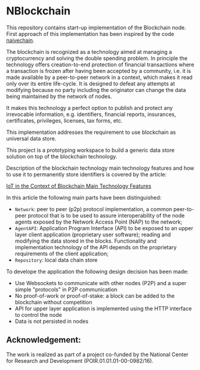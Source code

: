 # NBlockchain

This repository contains start-up implementation of the Blockchain node. First approach of this implementation has been inspired by the code [naivechain](https://github.com/lhartikk/naivechain).

The blockchain is recognized as a technology aimed at managing a cryptocurrency and solving the double spending problem. In principle the technology offers creation-to-end protection of financial transactions where a transaction is frozen after having been accepted by a community, i.e. it is made available by a peer-to-peer network in a context, which makes it read only over its entire life-cycle. It is designed to defeat any attempts at modifying because no party including the originator can change the data being maintained by the network of nodes.

It makes this technology a perfect option to publish and protect any irrevocable information, e.g. identifiers, financial reports, insurances, certificates, privileges, licenses, tax forms, etc.

This implementation addresses the requirement to use blockchain as universal data store. 

This project is a prototyping workspace to build a generic data store solution on top of the blockchain technology.
 
Description of the blockchain technology main technology features and how to use it to permanently store identifiers is covered by the article:

[IoT in the Context of Blockchain Main Technology Features](https://www.linkedin.com/pulse/iot-context-blockchain-main-technology-features-mariusz-postol/)

In this article the following main parts have been distinguished:

- `Network`: peer to peer (p2p) protocol implementation, a common peer-to-peer protocol that is to be used to assure interoperability of the node agents exposed by the Network Access Point (NAP) to the network;
- `AgentAPI`: Application Program Interface (API) to be exposed to an upper layer client application (proprietary user software); reading and modifying the data stored in the blocks. Functionality and implementation technology of the API depends on the proprietary requirements of the client application;
- `Repository`: local data chain store

To develope the application the following design decision has been made:

* Use Websockets to communicate with other nodes (P2P) and a super simple "protocols" in P2P communication
* No proof-of-work or proof-of-stake: a block can be added to the blockchain without competition
* API for upper layer application is implemented using the HTTP interface to control the node
* Data is not persisted in nodes

## Acknowledgement:

The work is realized  as part of a project co-funded by the National Center for Research and Development (POIR.01.01.01-00-0982/16).
